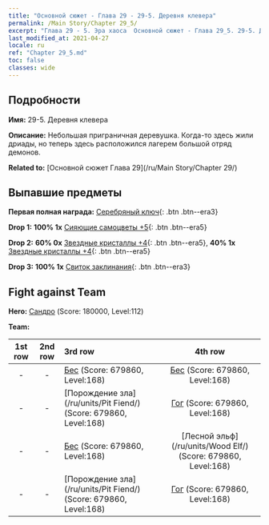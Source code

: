 ```yaml
---
title: "Основной сюжет - Глава 29 - 29-5. Деревня клевера"
permalink: /Main Story/Chapter 29_5/
excerpt: "Глава 29 - 5. Эра хаоса  Основной сюжет - Глава 29_5. 29-5. Деревня клевера"
last_modified_at: 2021-04-27
locale: ru
ref: "Chapter 29_5.md"
toc: false
classes: wide
---
```


## Подробности

 **Имя:** 29-5. Деревня клевера

 **Описание:** Небольшая приграничная деревушка. Когда-то здесь жили дриады, но теперь здесь расположился лагерем большой отряд демонов.

 **Related to:** [Основной сюжет Глава 29](/ru/Main Story/Chapter 29/)

## Выпавшие предметы

 **Первая полная награда:** [Серебряный ключ](/ItemsRU/con_693/){: .btn .btn--era3}

 **Drop 1:** **100% 1x** [Сияющие самоцветы +5](/ItemsRU/mat_100/){: .btn .btn--era5}

 **Drop 2:** **60% 0x** [Звездные кристаллы +4](/ItemsRU/mat_94/){: .btn .btn--era5}, **40% 1x** [Звездные кристаллы +4](/ItemsRU/mat_94/){: .btn .btn--era5}

 **Drop 3:** **100% 1x** [Свиток заклинания](/ItemsRU/con_694/){: .btn .btn--era3}


## Fight against Team
 **Hero:** [Сандро](/ru/heroes/Sandro/) (Score: 180000, Level:112)

 **Team:**


  | 1st row | 2nd row | 3rd row | 4th row |
  |:----:|:----:|:----|:----:|
  | - | - | [Бес](/ru/units/Imp/) (Score: 679860, Level:168)  | [Бес](/ru/units/Imp/) (Score: 679860, Level:168)  |
  | - | - | [Порождение зла](/ru/units/Pit Fiend/) (Score: 679860, Level:168)  | [Гог](/ru/units/Gog/) (Score: 679860, Level:168)  |
  | - | - | [Бес](/ru/units/Imp/) (Score: 679860, Level:168)  | [Лесной эльф](/ru/units/Wood Elf/) (Score: 679860, Level:168)  |
  | - | - | [Порождение зла](/ru/units/Pit Fiend/) (Score: 679860, Level:168)  | [Гог](/ru/units/Gog/) (Score: 679860, Level:168)  |


